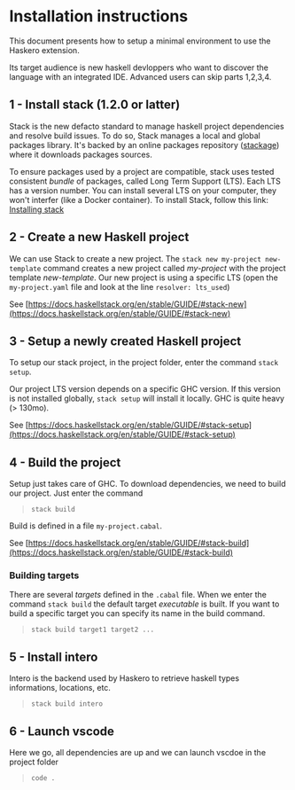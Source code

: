 # Installation instructions

This document presents how to setup a minimal environment to use the Haskero extension.

Its target audience is new haskell devloppers who want to discover the language with an integrated IDE.
Advanced users can skip parts 1,2,3,4.

## 1 - Install stack (1.2.0 or latter)

Stack is the new defacto standard to manage haskell project dependencies and resolve build issues.
To do so, Stack manages a local and global packages library. It's backed by an online packages repository ([stackage](https://www.stackage.org/)) where it downloads packages sources.

To ensure packages used by a project are compatible, stack uses tested consistent *bundle* of packages, called Long Term Support (LTS). Each LTS has a version number.
You can install several LTS on your computer, they won't interfer (like a Docker container).
To install Stack, follow this link: [Installing stack](https://docs.haskellstack.org/en/stable/install_and_upgrade)

## 2 - Create a new Haskell project

We can use Stack to create a new project.
The `stack new my-project new-template` command creates a new project called *my-project* with the project template *new-template*.
Our new project is using a specific LTS (open the `my-project.yaml` file and look at the line `resolver: lts_used`)

See [https://docs.haskellstack.org/en/stable/GUIDE/#stack-new](https://docs.haskellstack.org/en/stable/GUIDE/#stack-new)

## 3 - Setup a newly created Haskell project

To setup our stack project, in the project folder, enter the command `stack setup`.

Our project LTS version depends on a specific GHC version. If this version is not installed globally, `stack setup` will install it locally. GHC is quite heavy (> 130mo).

See [https://docs.haskellstack.org/en/stable/GUIDE/#stack-setup](https://docs.haskellstack.org/en/stable/GUIDE/#stack-setup)

## 4 - Build the project

Setup just takes care of GHC. To download dependencies, we need to build our project. Just enter the command
> `stack build`

Build is defined in a file `my-project.cabal`.

See [https://docs.haskellstack.org/en/stable/GUIDE/#stack-build](https://docs.haskellstack.org/en/stable/GUIDE/#stack-build)

### Building targets

There are several *targets* defined in the `.cabal` file. When we enter the command `stack build` the default target *executable* is built.
If you want to build a specific target you can specify its name in the build command.
> `stack build target1 target2 ...`

## 5 - Install intero

Intero is the backend used by Haskero to retrieve haskell types informations, locations, etc.
> `stack build intero`

## 6 - Launch vscode

Here we go, all dependencies are up and we can launch vscdoe in the project folder
> `code .`
